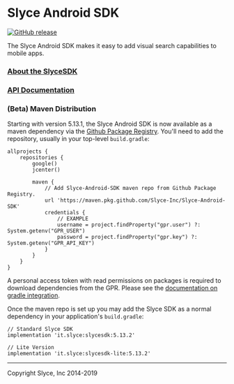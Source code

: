 Slyce Android SDK
=================



<!-- official release -->
[![GitHub release](https://img.shields.io/github/release/Slyce-Inc/Slyce-Android-SDK.svg?style=flat-square)](https://github.com/Slyce-Inc/Slyce-Android-SDK/releases)

<!-- pre-release -->
<!-- [![GitHub release](https://img.shields.io/github/release/Slyce-Inc/Slyce-Android-SDK/all.svg?style=flat-square)](https://github.com/Slyce-Inc/Slyce-Android-SDK/releases) -->

The Slyce Android SDK makes it easy to add visual search capabilities to mobile apps.

### [About the SlyceSDK](https://docs.slyce.it)


### [API Documentation](http://slyce-inc.github.io/Slyce-Android-SDK/)

### (Beta) Maven Distribution

Starting with version 5.13.1, the Slyce Android SDK is now available as a maven dependency via the [Github Package Registry](https://github.com/features/package-registry). You'll need to add the repository, usually in your top-level `build.gradle`:
```
allprojects {
    repositories {
        google()
        jcenter()

        maven {
            // Add Slyce-Android-SDK maven repo from Github Package Registry.
            url 'https://maven.pkg.github.com/Slyce-Inc/Slyce-Android-SDK'
            credentials {
                // EXAMPLE
                username = project.findProperty("gpr.user") ?: System.getenv("GPR_USER")
                password = project.findProperty("gpr.key") ?: System.getenv("GPR_API_KEY")
            }
        }
    }
}
```

A personal access token with read permissions on packages is required to download dependencies from the GPR. Please see the [documentation on gradle integration](https://help.github.com/en/github/managing-packages-with-github-package-registry/configuring-gradle-for-use-with-github-package-registry#authenticating-to-github-package-registry).

Once the maven repo is set up you may add the Slyce SDK as a normal dependency in your application's `build.gradle`:

```
// Standard Slyce SDK
implementation 'it.slyce:slycesdk:5.13.2'

// Lite Version
implementation 'it.slyce:slycesdk-lite:5.13.2'
```

---

Copyright Slyce, Inc 2014-2019
